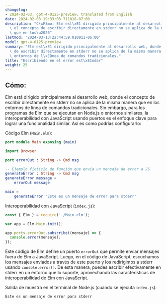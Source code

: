 ```yaml
---
changelog:
- 2024-02-03, gpt-4-0125-preview, translated from English
date: 2024-02-03 19:33:03.711018-07:00
description: "C\xF3mo: Elm est\xE1 dirigido principalmente al desarrollo web, donde\
  \ el concepto de escribir directamente en stderr no se aplica de la misma manera\
  \ que en los\u2026"
lastmod: '2024-03-13T22:44:59.010011-06:00'
model: gpt-4-0125-preview
summary: "Elm est\xE1 dirigido principalmente al desarrollo web, donde el concepto\
  \ de escribir directamente en stderr no se aplica de la misma manera que en los\
  \ entornos de l\xEDnea de comandos tradicionales."
title: "Escribiendo en el error est\xE1ndar"
weight: 25
---
```


## Cómo:
Elm está dirigido principalmente al desarrollo web, donde el concepto de escribir directamente en stderr no se aplica de la misma manera que en los entornos de línea de comandos tradicionales. Sin embargo, para los programas de Elm que se ejecutan en Node.js o entornos similares, la interoperabilidad con JavaScript usando puertos es el enfoque clave para lograr una funcionalidad similar. Así es como podrías configurarlo:

Código Elm (`Main.elm`):
```elm
port module Main exposing (main)

import Browser

port errorOut : String -> Cmd msg

-- Ejemplo ficticio de función que envía un mensaje de error a JS
generateError : String -> Cmd msg
generateError message =
    errorOut message

main =
    generateError "Este es un mensaje de error para stderr"
```

Interoperabilidad con JavaScript (`index.js`):
```javascript
const { Elm } = require('./Main.elm');

var app = Elm.Main.init();

app.ports.errorOut.subscribe((mensaje) => {
  console.error(mensaje);
});
```

Este código de Elm define un puerto `errorOut` que permite enviar mensajes fuera de Elm a JavaScript. Luego, en el código de JavaScript, escuchamos los mensajes enviados a través de este puerto y los redirigimos a stderr usando `console.error()`. De esta manera, puedes escribir efectivamente en stderr en un entorno que lo soporte, aprovechando las características de interoperabilidad de Elm con JavaScript.

Salida de muestra en el terminal de Node.js (cuando se ejecuta `index.js`):
```
Este es un mensaje de error para stderr
```
